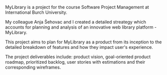 MyLibrary is a project for the course Software Project Management at International Burch University. 

My colleague Anja Šehovac and I created a detailed streategy which accounts for planning and analysis of an innovative web library platform - MyLibrary.

This project aims to plan for MyLibrary as a product from its inception to the detailed breakdown of features and how they impact user's experience.

The project deliverables include: product vision, goal-oriented product roadmap, prioritized backlog, user stories with estimations and their corresponding wireframes.
